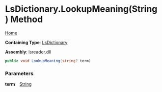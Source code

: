 # LsDictionary\.LookupMeaning\(String\) Method

[Home](../../../README.md)

**Containing Type**: [LsDictionary](../README.md)

**Assembly**: lsreader\.dll

```csharp
public void LookupMeaning(string? term)
```

### Parameters

**term** &ensp; [String](https://docs.microsoft.com/en-us/dotnet/api/system.string)